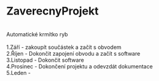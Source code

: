 # ZaverecnyProjekt
<br>
Automatické krmítko ryb<br>
<br>
1.Září - zakoupít součástek a začít s obvodem <br>
2.Říjen - Dokončit zapojení obvodu a začít s software<br>
3.Listopad - Dokončit software<br>
4.Prosinec - Dokončení projektu a odevzdát dokumentace<br>
5.Leden - 

